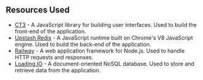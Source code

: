 ## Resources Used

- [CT3](https://reactjs.org/) - A JavaScript library for building user interfaces. Used to build the front-end of the application.
- [Upstash Redis](https://nodejs.org/) - A JavaScript runtime built on Chrome's V8 JavaScript engine. Used to build the back-end of the application.
- [Railway](https://expressjs.com/) - A web application framework for Node.js. Used to handle HTTP requests and responses.
- [Loading.IO](https://loading.io/) - A document-oriented NoSQL database. Used to store and retrieve data from the application.
